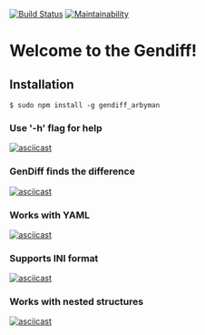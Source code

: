 [![Build Status](https://travis-ci.org/arbyman/project-lvl2-s463.svg?branch=master)](https://travis-ci.org/arbyman/project-lvl2-s463)
[![Maintainability](https://api.codeclimate.com/v1/badges/fa604af6196b7164f2ca/maintainability)](https://codeclimate.com/github/arbyman/project-lvl2-s463/maintainability)
# Welcome to the Gendiff!
## Installation
```$ sudo npm install -g gendiff_arbyman```
### Use '-h' flag for help
[![asciicast](https://asciinema.org/a/3T8ydXoJydroFpCDtH7hmu7mi.svg)](https://asciinema.org/a/3T8ydXoJydroFpCDtH7hmu7mi)
### GenDiff finds the difference
[![asciicast](https://asciinema.org/a/6cYvk1bWIo7pXsR8XrZZIiJl1.svg)](https://asciinema.org/a/6cYvk1bWIo7pXsR8XrZZIiJl1)
### Works with YAML
[![asciicast](https://asciinema.org/a/zGcFQx1IcE005VhQcOGNDbB0B.svg)](https://asciinema.org/a/zGcFQx1IcE005VhQcOGNDbB0B)
### Supports INI format
[![asciicast](https://asciinema.org/a/QS2oKTXzNdGp1xa4IrWSRH9Ux.svg)](https://asciinema.org/a/QS2oKTXzNdGp1xa4IrWSRH9Ux)
### Works with nested structures
[![asciicast](https://asciinema.org/a/WkcxhMs5xsnbhKM040dZ2g2Z1.svg)](https://asciinema.org/a/WkcxhMs5xsnbhKM040dZ2g2Z1)